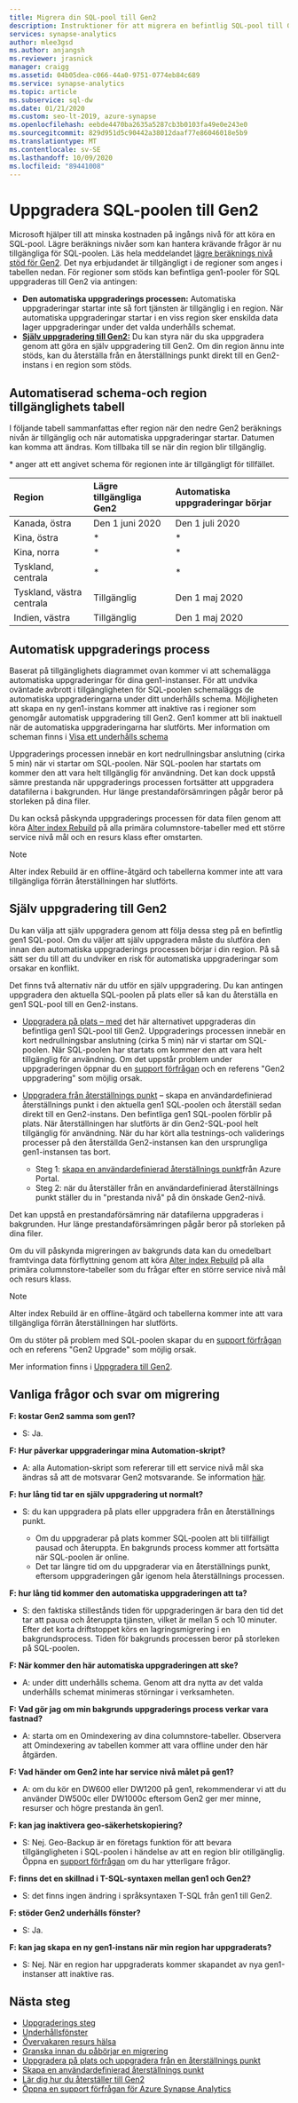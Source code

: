 ```yaml
---
title: Migrera din SQL-pool till Gen2
description: Instruktioner för att migrera en befintlig SQL-pool till Gen2 och schemat för migrering per region.
services: synapse-analytics
author: mlee3gsd
ms.author: anjangsh
ms.reviewer: jrasnick
manager: craigg
ms.assetid: 04b05dea-c066-44a0-9751-0774eb84c689
ms.service: synapse-analytics
ms.topic: article
ms.subservice: sql-dw
ms.date: 01/21/2020
ms.custom: seo-lt-2019, azure-synapse
ms.openlocfilehash: eebde4470ba2635a5287cb3b0103fa49e0e243e0
ms.sourcegitcommit: 829d951d5c90442a38012daaf77e86046018e5b9
ms.translationtype: MT
ms.contentlocale: sv-SE
ms.lasthandoff: 10/09/2020
ms.locfileid: "89441008"
---
```

# <a name="upgrade-your-sql-pool-to-gen2"></a>Uppgradera SQL-poolen till Gen2

Microsoft hjälper till att minska kostnaden på ingångs nivå för att köra en SQL-pool.  Lägre beräknings nivåer som kan hantera krävande frågor är nu tillgängliga för SQL-poolen. Läs hela meddelandet [lägre beräknings nivå stöd för Gen2](https://azure.microsoft.com/blog/azure-sql-data-warehouse-gen2-now-supports-lower-compute-tiers/). Det nya erbjudandet är tillgängligt i de regioner som anges i tabellen nedan. För regioner som stöds kan befintliga gen1-pooler för SQL uppgraderas till Gen2 via antingen:

- **Den automatiska uppgraderings processen:** Automatiska uppgraderingar startar inte så fort tjänsten är tillgänglig i en region.  När automatiska uppgraderingar startar i en viss region sker enskilda data lager uppgraderingar under det valda underhålls schemat.
- [**Själv uppgradering till Gen2:**](#self-upgrade-to-gen2) Du kan styra när du ska uppgradera genom att göra en själv uppgradering till Gen2. Om din region ännu inte stöds, kan du återställa från en återställnings punkt direkt till en Gen2-instans i en region som stöds.

## <a name="automated-schedule-and-region-availability-table"></a>Automatiserad schema-och region tillgänglighets tabell

I följande tabell sammanfattas efter region när den nedre Gen2 beräknings nivån är tillgänglig och när automatiska uppgraderingar startar. Datumen kan komma att ändras. Kom tillbaka till se när din region blir tillgänglig.

\* anger att ett angivet schema för regionen inte är tillgängligt för tillfället.

| **Region** | **Lägre tillgängliga Gen2** | **Automatiska uppgraderingar börjar** |
|:--- |:--- |:--- |
| Kanada, östra |Den 1 juni 2020 |Den 1 juli 2020 |
| Kina, östra |\* |\* |
| Kina, norra |\* |\* |
| Tyskland, centrala |\* |\* |
| Tyskland, västra centrala |Tillgänglig |Den 1 maj 2020 |
| Indien, västra |Tillgänglig |Den 1 maj 2020  |

## <a name="automatic-upgrade-process"></a>Automatisk uppgraderings process

Baserat på tillgänglighets diagrammet ovan kommer vi att schemalägga automatiska uppgraderingar för dina gen1-instanser. För att undvika oväntade avbrott i tillgängligheten för SQL-poolen schemaläggs de automatiska uppgraderingarna under ditt underhålls schema. Möjligheten att skapa en ny gen1-instans kommer att inaktive ras i regioner som genomgår automatisk uppgradering till Gen2. Gen1 kommer att bli inaktuell när de automatiska uppgraderingarna har slutförts. Mer information om scheman finns i [Visa ett underhålls schema](maintenance-scheduling.md#view-a-maintenance-schedule)

Uppgraderings processen innebär en kort nedrullningsbar anslutning (cirka 5 min) när vi startar om SQL-poolen.  När SQL-poolen har startats om kommer den att vara helt tillgänglig för användning. Det kan dock uppstå sämre prestanda när uppgraderings processen fortsätter att uppgradera datafilerna i bakgrunden. Hur länge prestandaförsämringen pågår beror på storleken på dina filer.

Du kan också påskynda uppgraderings processen för data filen genom att köra [Alter index Rebuild](sql-data-warehouse-tables-index.md) på alla primära columnstore-tabeller med ett större service nivå mål och en resurs klass efter omstarten.

> [!NOTE]
> Alter index Rebuild är en offline-åtgärd och tabellerna kommer inte att vara tillgängliga förrän återställningen har slutförts.

## <a name="self-upgrade-to-gen2"></a>Själv uppgradering till Gen2

Du kan välja att själv uppgradera genom att följa dessa steg på en befintlig gen1 SQL-pool. Om du väljer att själv uppgradera måste du slutföra den innan den automatiska uppgraderings processen börjar i din region. På så sätt ser du till att du undviker en risk för automatiska uppgraderingar som orsakar en konflikt.

Det finns två alternativ när du utför en själv uppgradering.  Du kan antingen uppgradera den aktuella SQL-poolen på plats eller så kan du återställa en gen1 SQL-pool till en Gen2-instans.

- [Uppgradera på plats – med](upgrade-to-latest-generation.md) det här alternativet uppgraderas din befintliga gen1 SQL-pool till Gen2. Uppgraderings processen innebär en kort nedrullningsbar anslutning (cirka 5 min) när vi startar om SQL-poolen.  När SQL-poolen har startats om kommer den att vara helt tillgänglig för användning. Om det uppstår problem under uppgraderingen öppnar du en [support förfrågan](sql-data-warehouse-get-started-create-support-ticket.md) och en referens "Gen2 uppgradering" som möjlig orsak.
- [Uppgradera från återställnings punkt](sql-data-warehouse-restore-points.md) – skapa en användardefinierad återställnings punkt i den aktuella gen1 SQL-poolen och återställ sedan direkt till en Gen2-instans. Den befintliga gen1 SQL-poolen förblir på plats. När återställningen har slutförts är din Gen2-SQL-pool helt tillgänglig för användning.  När du har kört alla testnings-och validerings processer på den återställda Gen2-instansen kan den ursprungliga gen1-instansen tas bort.

  - Steg 1: [skapa en användardefinierad återställnings punkt](sql-data-warehouse-restore-active-paused-dw.md)från Azure Portal.
  - Steg 2: när du återställer från en användardefinierad återställnings punkt ställer du in "prestanda nivå" på din önskade Gen2-nivå.

Det kan uppstå en prestandaförsämring när datafilerna uppgraderas i bakgrunden. Hur länge prestandaförsämringen pågår beror på storleken på dina filer.

Om du vill påskynda migreringen av bakgrunds data kan du omedelbart framtvinga data förflyttning genom att köra [Alter index Rebuild](sql-data-warehouse-tables-index.md) på alla primära columnstore-tabeller som du frågar efter en större service nivå mål och resurs klass.

> [!NOTE]
> Alter index Rebuild är en offline-åtgärd och tabellerna kommer inte att vara tillgängliga förrän återställningen har slutförts.

Om du stöter på problem med SQL-poolen skapar du en [support förfrågan](sql-data-warehouse-get-started-create-support-ticket.md) och en referens "Gen2 Upgrade" som möjlig orsak.

Mer information finns i [Uppgradera till Gen2](upgrade-to-latest-generation.md).

## <a name="migration-frequently-asked-questions"></a>Vanliga frågor och svar om migrering

**F: kostar Gen2 samma som gen1?**

- S: Ja.

**F: Hur påverkar uppgraderingar mina Automation-skript?**

- A: alla Automation-skript som refererar till ett service nivå mål ska ändras så att de motsvarar Gen2 motsvarande.  Se information [här](upgrade-to-latest-generation.md#upgrade-in-a-supported-region-using-the-azure-portal).

**F: hur lång tid tar en själv uppgradering ut normalt?**

- S: du kan uppgradera på plats eller uppgradera från en återställnings punkt.

  - Om du uppgraderar på plats kommer SQL-poolen att bli tillfälligt pausad och återuppta.  En bakgrunds process kommer att fortsätta när SQL-poolen är online.  
  - Det tar längre tid om du uppgraderar via en återställnings punkt, eftersom uppgraderingen går igenom hela återställnings processen.

**F: hur lång tid kommer den automatiska uppgraderingen att ta?**

- S: den faktiska stillestånds tiden för uppgraderingen är bara den tid det tar att pausa och återuppta tjänsten, vilket är mellan 5 och 10 minuter. Efter det korta driftstoppet körs en lagringsmigrering i en bakgrundsprocess. Tiden för bakgrunds processen beror på storleken på SQL-poolen.

**F: När kommer den här automatiska uppgraderingen att ske?**

- A: under ditt underhålls schema. Genom att dra nytta av det valda underhålls schemat minimeras störningar i verksamheten.

**F: Vad gör jag om min bakgrunds uppgraderings process verkar vara fastnad?**

- A: starta om en Omindexering av dina columnstore-tabeller. Observera att Omindexering av tabellen kommer att vara offline under den här åtgärden.

**F: Vad händer om Gen2 inte har service nivå målet på gen1?**

- A: om du kör en DW600 eller DW1200 på gen1, rekommenderar vi att du använder DW500c eller DW1000c eftersom Gen2 ger mer minne, resurser och högre prestanda än gen1.

**F: kan jag inaktivera geo-säkerhetskopiering?**

- S: Nej. Geo-Backup är en företags funktion för att bevara tillgängligheten i SQL-poolen i händelse av att en region blir otillgänglig. Öppna en [support förfrågan](sql-data-warehouse-get-started-create-support-ticket.md) om du har ytterligare frågor.

**F: finns det en skillnad i T-SQL-syntaxen mellan gen1 och Gen2?**

- S: det finns ingen ändring i språksyntaxen T-SQL från gen1 till Gen2.

**F: stöder Gen2 underhålls fönster?**

- S: Ja.

**F: kan jag skapa en ny gen1-instans när min region har uppgraderats?**

- S: Nej. När en region har uppgraderats kommer skapandet av nya gen1-instanser att inaktive ras.

## <a name="next-steps"></a>Nästa steg

- [Uppgraderings steg](upgrade-to-latest-generation.md)
- [Underhållsfönster](maintenance-scheduling.md)
- [Övervakaren resurs hälsa](../../service-health/resource-health-overview.md?toc=/azure/synapse-analytics/sql-data-warehouse/toc.json&bc=/azure/synapse-analytics/sql-data-warehouse/breadcrumb/toc.json)
- [Granska innan du påbörjar en migrering](upgrade-to-latest-generation.md#before-you-begin)
- [Uppgradera på plats och uppgradera från en återställnings punkt](upgrade-to-latest-generation.md)
- [Skapa en användardefinierad återställnings punkt](sql-data-warehouse-restore-points.md)
- [Lär dig hur du återställer till Gen2](sql-data-warehouse-restore-active-paused-dw.md)
- [Öppna en support förfrågan för Azure Synapse Analytics](https://go.microsoft.com/fwlink/?linkid=857950)
